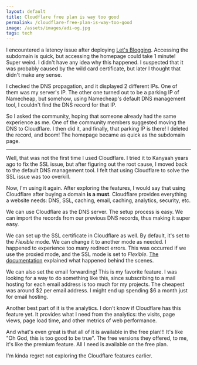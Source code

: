 ```yaml
---
layout: default
title: Cloudflare free plan is way too good
permalink: /cloudflare-free-plan-is-way-too-good
image: /assets/images/adi-og.jpg
tags: tech
---
```


I encountered a latency issue after deploying [Let's Blogging](https://letsblogging.xyz). Accessing the subdomain is quick, but accessing the homepage could take 1 minute! Super weird. I didn't have any idea why this happened. I suspected that it was probably caused by the wild card certificate, but later I thought that didn't make any sense.

I checked the DNS propagation, and it displayed 2 different IPs. One of them was my server's IP. The other one turned out to be a parking IP of Namecheap, but somehow, using Namecheap's default DNS management tool, I couldn't find the DNS record for that IP.

So I asked the community, hoping that someone already had the same experience as me. One of the community members suggested moving the DNS to Cloudflare. I then did it, and finally, that parking IP is there! I deleted the record, and boom! The homepage became as quick as the subdomain page.

***

Well, that was not the first time I used Cloudflare. I tried it to Kanyaah years ago to fix the SSL issue, but after figuring out the root cause, I moved back to the default DNS management tool. I felt that using Cloudflare to solve the SSL issue was too overkill.

Now, I'm using it again. After exploring the features, I would say that using Cloudflare after buying a domain **is a must**. Cloudflare provides everything a website needs: DNS, SSL, caching, email, caching, analytics, security, etc.

We can use Cloudflare as the DNS server. The setup process is easy. We can import the records from our previous DNS records, thus making it super easy.

We can set up the SSL certificate in Cloudflare as well. By default, it's set to the *Flexible* mode. We can change it to another mode as needed. I happened to experience too many redirect errors. This was occurred if we use the proxied mode, and the SSL mode is set to *Flexible*. [The documentation](https://developers.cloudflare.com/ssl/troubleshooting/too-many-redirects/#encryption-mode-misconfigurations) explained what happened behind the scenes.

We can also set the email forwarding! This is my favorite feature. I was looking for a way to do something like this, since subscribing to a mail hosting for each email address is too much for my projects. The cheapest was around $2 per email address. I might end up spending $6 a month just for email hosting.

Another best part of it is the analytics. I don't know if Cloudflare has this feature yet. It provides what I need from the analytics: the visits, page views, page load time, and other metrics of web performance.

And what's even great is that all of it is available in the free plan!!! It's like "Oh God, this is too good to be true". The free versions they offered, to me, it's like the premium feature. All I need is available on the free plan.

I'm kinda regret not exploring the Cloudflare features earlier.
